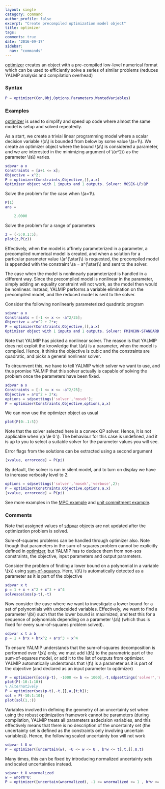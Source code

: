 ```yaml
---
layout: single
category: command
author_profile: false
excerpt: "Create precompiled optimization model object"
title: optimizer
tags:
comments: true
date: '2016-09-17'
sidebar:
  nav: "commands"
---
```


[optimizer](/command/optimizer) creates an object with a pre-compiled low-level numerical format which can be used to efficiently solve a series of similar problems (reduces YALMP analysis and compilation overhead)

### Syntax

````matlab
P = optimizer(Con,Obj,Options,Parameters,WantedVariables)
````

### Examples

[optimizer](/command/optimizer) is used to simplify and speed up code where  almost the same model is setup and solved repeatedly.

As a start, we create a trivial linear programming model where a scalar decision variable \\(x\\) is bounded from below by some value \\(a+1\\). We create an optimizer object where the bound \\(a\\) is considered a parameter, and we are interested in the minimizing argument of \\(x^2\\) as the parameter \\(a\\) varies.


````matlab
sdpvar a x
Constraints = [a+1 <= x];
Objective = x^2;
P = optimizer(Constraints,Objective,[],a,x)
Optimizer object with 1 inputs and 1 outputs. Solver: MOSEK-LP/QP
````

Solve the problem for the case when \\(a=1\\).


````matlab
P(1)
ans =

    2.0000
````

Solve the problem for a range of parameters

````matlab
z = (-5:0.1:5);
plot(z,P(z))
````

Effectively, when the model is affinely parameterized in a parameter, a precompiled numerical model is created, and when a solution for a particular parameter value \\(a^{\star}\\) is requested, the precompiled model is appended with the constraint \\(a = a^{\star}\\) and sent to the solver.

The case when the model is nonlinearly parameterized is handled in a different way. Since the precompiled model is nonlinear in the parameter, simply adding an equality constraint will not work, as the model then would be nonlinear. Instead, YALMIP performs a variable elimination on the precompiled model, and the reduced model is sent to the solver.

Consider the following nonlinearly parameterized quadratic program

````matlab
sdpvar a x
Constraints = [-1 <= x <= -a^2/25];
Objective = a*x^2 + 2*x;
P = optimizer(Constraints,Objective,[],a,x)
Optimizer object with 1 inputs and 1 outputs. Solver: FMINCON-STANDARD
````

Note that YALMIP has picked a nonlinear solver. The reason is that YALMIP does not exploit the knowledge that \\(a\\) is a parameter, when the model is compiled. Hence, it thinks the objective is cubic and the constraints are quadratic, and picks a general nonlinear solver.

To circumvent this, we have to tell YALMIP which solver we want to use, and thus promise YALMIP that this solver actually is capable of solving the problem once the parameters have been fixed.

````matlab
sdpvar a x
Constraints = [-1 <= x <= -a^2/25];
Objective = a*x^2 + 2*x;
options = sdpsettings('solver','mosek');
P = optimizer(Constraints,Objective,options,a,x)
````

We can now use the optimizer object as usual

````matlab
plot(P(0:.1:5))
````

Note that the solver selected here is a convex QP solver. Hence, it is not applicable when \\(a \le 0 \\). The behaviour for this case is undefined, and it is up to you to select a suitable solver for the parameter values you will see.

Error flags from the solutions can be extracted using a second argument

````matlab
[xvalue, errorcode] = P(pi)
````

By default, the solver is run in silent model, and to turn on display we have to increase verbosity level to 2.

````matlab
options = sdpsettings('solver','mosek','verbose',2);
P = optimizer(Constraints,Objective,options,a,x)
[xvalue, errorcode] = P(pi)
````

See more examples in the [MPC example](/example/standardmpc) and  [unit commitment example](/example/unitcommitment).

### Comments

Note that assigned values of [sdpvar](/command/sdpvar) objects are not updated after the optimization problem is solved.

 Sum-of-squares problems can be handled through optimizer also. Note though that parameters in the sum-of-squares problem cannot be explicitly defined in [optimizer](/command/optimizer), but YALMIP has to deduce them from non-sos constraints, the objective, input parameters and output parameters.
 
 Consider the problem of finding a lower bound on a polynomial in a variable \\(x\\) using [sum-of-squares](/commands/solvesos). Here, \\(t\\) is automatically detected as a parameter as it is part of the objective
 
 ````matlab
sdpvar x t
p = 1 + x + x^2 + x^3 + x^4
solvesos(sos(p-t),-t)
````

Now consider the case where we want to investigate a lower bound for a set of polynomials with undeceided variables. Effectively, we want to find a parameter \\(b\\) such that the lower bound is maximized, and test this for a sequence of polynomials depending on a parameter \\(a\\) (which thus is fixed for every sum-of-squares problem solved). 

 ````matlab
sdpvar x t a b
p = 1 + b*x + b*x^2 + a*x^3 + x^4
````

To ensure YALMIP understands that the sum-of-squares decomposition is performed over \\(x\\) only, we must add \\(b\\) to the parametric part of the sum-of-squares model, or add it to the list of outputs from optimizer. YALMIP automatically understands that \\(t\\) is a parameter as it is part of the objective (and declared as an input parameter to optimizer)

 ````matlab
P = optimizer([sos(p-t), -1000 <= b <= 1000],-t,sdpsettings('solver','mosek'),a,t);
plot(P(-10:1:10))
% Alternatively
P = optimizer(sos(p-t),-t,[],a,[t;b]);
sol = P(-10:1:10);
plot(sol(1,:))
````

Variables involved in defining the geometry of an uncertainty set when using the robust optimization framework cannot be parameters (during compilation, YALMIP treats all parameters asdecision variables, and this effectively means that there is no description of the uncertainty set (the uncertainty set is defined as the constraints only involving uncertain variables)). Hence, the following scaled uncertainty box will not work

````matlab
sdpvar t U w
P = optimizer([uncertain(w), -U <= w <= U , b*w <= t],t,[],U,t)
````

Many times, this can be fixed by introducing normalized uncertainty sets and scaled uncertainties instead.

````matlab
sdpvar t U wnormalized
w = wnorm*U:
P = optimizer([uncertain(wnormalized), -1 <= wnormalized <= 1 , b*w <= t],t,[],U,t)
````
